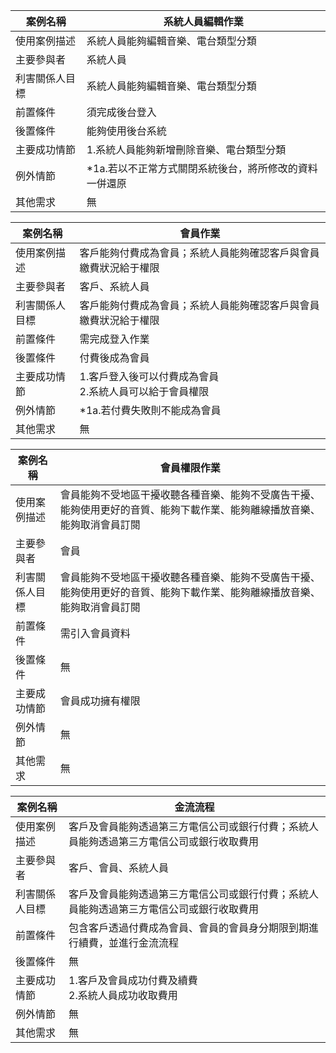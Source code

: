 |案例名稱|系統人員編輯作業|
|-------|-----------|
|使用案例描述|系統人員能夠編輯音樂、電台類型分類|
|主要參與者|系統人員|
|利害關係人目標|系統人員能夠編輯音樂、電台類型分類|
|前置條件|須完成後台登入|
|後置條件|能夠使用後台系統|
|主要成功情節|1.系統人員能夠新增刪除音樂、電台類型分類|
|例外情節|*1a.若以不正常方式關閉系統後台，將所修改的資料一併還原|
|其他需求|無|

|案例名稱|會員作業|
|-------|-----------|
|使用案例描述|客戶能夠付費成為會員；系統人員能夠確認客戶與會員繳費狀況給于權限|
|主要參與者|客戶、系統人員|
|利害關係人目標|客戶能夠付費成為會員；系統人員能夠確認客戶與會員繳費狀況給于權限|
|前置條件|需完成登入作業|
|後置條件|付費後成為會員|
|主要成功情節|1.客戶登入後可以付費成為會員<br>2.系統人員可以給于會員權限|
|例外情節|*1a.若付費失敗則不能成為會員|
|其他需求|無|

|案例名稱|會員權限作業|
|-------|-----------|
|使用案例描述|會員能夠不受地區干擾收聽各種音樂、能夠不受廣告干擾、能夠使用更好的音質、能夠下載作業、能夠離線播放音樂、能夠取消會員訂閱|
|主要參與者|會員|
|利害關係人目標|會員能夠不受地區干擾收聽各種音樂、能夠不受廣告干擾、能夠使用更好的音質、能夠下載作業、能夠離線播放音樂、能夠取消會員訂閱|
|前置條件|需引入會員資料|
|後置條件|無|
|主要成功情節|會員成功擁有權限|
|例外情節|無|
|其他需求|無|

|案例名稱|金流流程|
|-------|-----------|
|使用案例描述|客戶及會員能夠透過第三方電信公司或銀行付費；系統人員能夠透過第三方電信公司或銀行收取費用|
|主要參與者|客戶、會員、系統人員|
|利害關係人目標|客戶及會員能夠透過第三方電信公司或銀行付費；系統人員能夠透過第三方電信公司或銀行收取費用|
|前置條件|包含客戶透過付費成為會員、會員的會員身分期限到期進行續費，並進行金流流程|
|後置條件|無|
|主要成功情節|1.客戶及會員成功付費及續費<br>2.系統人員成功收取費用|
|例外情節|無|
|其他需求|無|